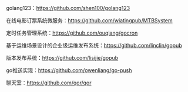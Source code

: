 golang123：<https://github.com/shen100/golang123>

在线电影订票系统微服务：<https://github.com/wiatingpub/MTBSystem>

定时任务管理系统：<https://github.com/ouqiang/gocron>

基于运维场景设计的企业级运维发布系统：<https://github.com/linclin/gopub>

版本发布系统：<https://github.com/lisijie/gopub>

go推送实现：<https://github.com/owenliang/go-push>

聊天室：<https://github.com/qor/qor>

